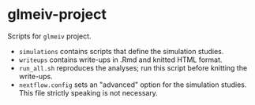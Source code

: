 # glmeiv-project

Scripts for `glmeiv` project.

- `simulations` contains scripts that define the simulation studies.
- `writeups` contains write-ups in .Rmd and knitted HTML format.
- `run_all.sh` reproduces the analyses; run this script before knitting the write-ups.
- `nextflow.config` sets an "advanced" option for the simulation studies. This file strictly speaking is not necessary.
